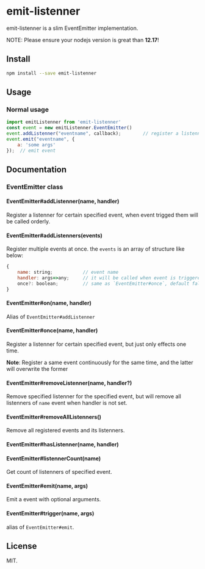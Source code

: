 # emit-listenner

emit-listenner is a slim EventEmitter implementation.

NOTE: Please ensure your nodejs version is great than **12.17**!


## Install

```sh
npm install --save emit-listenner
```

## Usage

### Normal usage

```js
import emitListenner from 'emit-listenner'
const event = new emitListenner.EventEmitter()
event.addListenner("eventname", callback);        // register a listenner
event.emit("eventname", {
    a: 'some args'
});  // emit event
```

## Documentation


### EventEmitter class

#### EventEmitter#addListenner(name, handler)

Register a listenner for certain specified event, when event trigged them will be called orderly.

#### EventEmitter#addListenners(events)

Register multiple events at once. the `events` is an array of structure like below:
```js
{
    name: string;           // event name
    handler: args=>any;     // it will be called when event is triggered
    once?: boolean;         // same as `EventEmitter#once`, default false
}
```

#### EventEmitter#on(name, handler)

Alias of `EventEmitter#addListenner`

#### EventEmitter#once(name, handler)

Register a listenner for certain specified event, but just only effects one time.  

**Note**: Register a same event continuously for the same time, and the latter will overwrite the former

#### EventEmitter#removeListenner(name, handler?)

Remove specified listenner for the specified event, but will remove all listenners of `name` event when handler is not set.

#### EventEmitter#removeAllListenners()

Remove all registered events and its listenners.

#### EventEmitter#hasListenner(name, handler)



#### EventEmitter#listennerCount(name)

Get count of listenners of specified event.

#### EventEmitter#emit(name, args)

Emit a event with optional arguments.

#### EventEmitter#trigger(name, args)

alias of `EventEmitter#emit`.

## License

MIT.